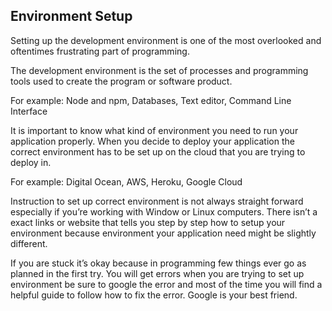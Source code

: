## Environment Setup

Setting up the development environment is one of the most overlooked and oftentimes frustrating part of programming.

The development environment is the set of processes and programming tools used to create the program or software product.

For example:
Node and npm,
Databases,
Text editor,
Command Line Interface

It is important to know what kind of environment you need to run your application properly. When you decide to deploy your application the correct environment has to be set up on the cloud that you are trying to deploy in.

For example:
Digital Ocean,
AWS,
Heroku,
Google Cloud

Instruction to set up correct environment is not always straight forward especially if you’re working with Window or Linux computers. There isn’t a exact links or website that tells you step by step how to setup your environment because environment your application need might be slightly different.

If you are stuck it’s okay because in programming few things ever go as planned in the first try. You will get errors when you are trying to set up environment be sure to google the error and most of the time you will find a helpful guide to follow how to fix the error. Google is your best friend.


